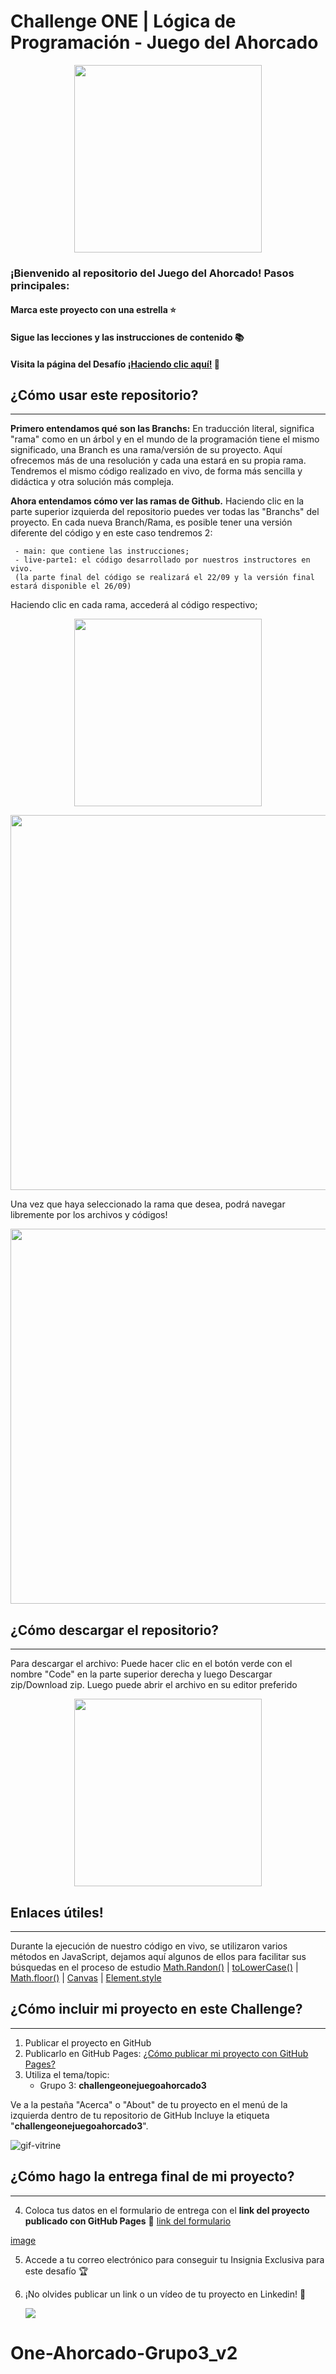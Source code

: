 # Challenge ONE | Lógica de Programación - Juego del Ahorcado

<p align="center" >
       <img width="300" heigth="200" src="https://user-images.githubusercontent.com/101413385/189891119-63add614-e14f-4087-b013-0423566343de.png">
</p>

### ¡Bienvenido al repositorio del Juego del Ahorcado! Pasos principales:

#### Marca este proyecto con una estrella ⭐
#### Sigue las lecciones y las instrucciones de contenido 📚
#### Visita la página del Desafío [¡Haciendo clic aquí!](https://www.aluracursos.com/challenges/oracle-one) 📃

## ¿Cómo usar este repositorio?
---
**Primero entendamos qué son las Branchs:** En traducción literal, significa "rama" como en un árbol y en el mundo de la programación tiene el mismo significado, una Branch es una rama/versión de su proyecto. Aquí ofrecemos más de una resolución y cada una estará en su propia rama. Tendremos el mismo código realizado en vivo, de forma más sencilla y didáctica y otra solución más compleja.

**Ahora entendamos cómo ver las ramas de Github.** Haciendo clic en la parte superior izquierda del repositorio puedes ver todas las "Branchs" del proyecto. En cada nueva Branch/Rama, es posible tener una versión diferente del código y en este caso tendremos 2: 

     - main: que contiene las instrucciones;
     - live-parte1: el código desarrollado por nuestros instructores en vivo.
     (la parte final del código se realizará el 22/09 y la versión final estará disponible el 26/09)

Haciendo clic en cada rama, accederá al código respectivo;

<p align="center" >
     <img width="300" heigth="200" src="https://user-images.githubusercontent.com/101413385/189986579-ec8ac63d-99f6-4c22-bacd-c2e0cddbd236.png">
</p>

<p align="center" >
          <img width="600" heigth="200" src="https://user-images.githubusercontent.com/101413385/189998348-46494dc7-9c94-4c5a-9b7d-bd5b429554da.png">
</p>


Una vez que haya seleccionado la rama que desea, podrá navegar libremente por los archivos y códigos!

<p align="center" >
     <img width="600" heigth="400" src="https://user-images.githubusercontent.com/101413385/189994729-16e347f3-5267-4f57-ba87-f23092a50573.png">
</p>


## ¿Cómo descargar el repositorio?
---
Para descargar el archivo: Puede hacer clic en el botón verde con el nombre "Code" en la parte superior derecha y luego Descargar zip/Download zip. Luego puede abrir el archivo en su editor preferido 

<p align="center" >
     <img width="300" heigth="200" src="https://user-images.githubusercontent.com/101413385/185686126-23339f8c-ecf9-44b8-9c52-996c50750254.png">
</p>

## Enlaces útiles!
---

Durante la ejecución de nuestro código en vivo, se utilizaron varios métodos en JavaScript, dejamos aquí algunos de ellos para facilitar sus búsquedas en el proceso de estudio
  [Math.Randon()](https://developer.mozilla.org/pt-BR/docs/Web/JavaScript/Reference/Global_Objects/Math/random) |
  [toLowerCase()](https://developer.mozilla.org/pt-BR/docs/Web/JavaScript/Reference/Global_Objects/String/toLowerCase) |
  [Math.floor()](https://developer.mozilla.org/pt-BR/docs/Web/JavaScript/Reference/Global_Objects/Math/floor) |
  [Canvas](https://developer.mozilla.org/pt-BR/docs/Web/API/CanvasRenderingContext2D) |
  [Element.style](https://www.w3schools.com/jsref/dom_obj_style.asp)

## ¿Cómo incluir mi proyecto en este Challenge?
---

1) Publicar el proyecto en GitHub
2) Publicarlo en GitHub Pages: [¿Cómo publicar mi proyecto con GitHub Pages?](https://docs.github.com/pt/pages/getting-started-with-github-pages/creating-a-github-pages-site) 
3) Utiliza el tema/topic:
     - Grupo 3: **challengeonejuegoahorcado3**

Ve a la pestaña "Acerca" o "About" de tu proyecto en el menú de la izquierda dentro de tu repositorio de GitHub
Incluye la etiqueta "**challengeonejuegoahorcado3**".

![gif-vitrine](https://user-images.githubusercontent.com/91544872/153601047-62aee6cb-e3cf-42b3-92c3-7130c996113f.gif)

## ¿Cómo hago la entrega final de mi proyecto?
---

4) Coloca tus datos en el formulario de entrega con el **link del proyecto publicado con GitHub Pages**
🔹 [link del formulario](https://lp.alura.com.br/alura-latam-lp-entrega-de-challenge-one-esp)

[image](https://user-images.githubusercontent.com/101413385/185679887-6c8f530f-7ef3-42fb-8324-39e970de0af9.png)


5) Accede a tu correo electrónico para conseguir tu Insignia Exclusiva para este desafío 🏆
6) ¡No olvides publicar un link o un vídeo de tu proyecto en Linkedin! 🏁

     <a href="https://www.linkedin.com/company/alura-latam/mycompany/" target="_blank"><img src="https://img.shields.io/badge/-LinkedIn-%230077B5?style=for-the-badge&logo=linkedin&logoColor=white" target="_blank"></a>
# One-Ahorcado-Grupo3_v2
